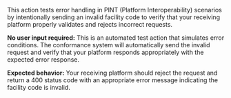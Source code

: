 This action tests error handling in PINT (Platform Interoperability) scenarios by intentionally sending an invalid
facility code to verify that your receiving platform properly validates and rejects incorrect requests.

**No user input required:** This is an automated test action that simulates error conditions. The conformance system
will automatically send the invalid request and verify that your platform responds appropriately with the expected error
response.

**Expected behavior:** Your receiving platform should reject the request and return a 400 status code with an
appropriate error message indicating the facility code is invalid.

